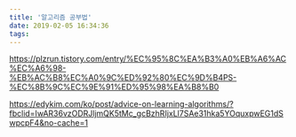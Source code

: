 ```yaml
---
title: '알고리즘 공부법'
date: 2019-02-05 16:34:36
tags:
---
```


<https://plzrun.tistory.com/entry/%EC%95%8C%EA%B3%A0%EB%A6%AC%EC%A6%98-%EB%AC%B8%EC%A0%9C%ED%92%80%EC%9D%B4PS-%EC%8B%9C%EC%9E%91%ED%95%98%EA%B8%B0>  

<https://edykim.com/ko/post/advice-on-learning-algorithms/?fbclid=IwAR36vzODRJljmQK5tMc_gcBzhRIjxLl7SAe31hka5YOquxpwEG1dSwpcpF4&no-cache=1>  

<!-- more -->